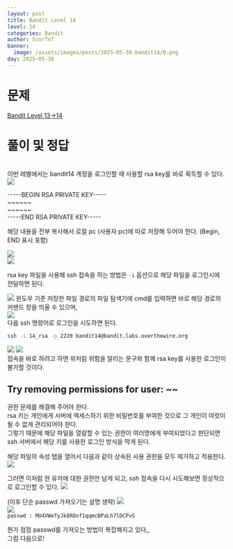 ```yaml
---
layout: post
title: Bandit Level 14
level: 14
categories: Bandit
author: ScorTnT
banner:
  image: /assets/images/posts/2025-05-30-bandit14/0.png
day: 2025-05-30
---
```


# 문제

[Bandit Level 13->14](https://overthewire.org/wargames/bandit/bandit{{page.level}}.html)

# 풀이 및 정답

<br> <!--
ssh 접속 명령어.
ssh -p 2220 bandit13@bandit.labs.overthewire.org
FO5dwFsc0cbaIiH0h8J2eUks2vdTDwAn
-->
이번 레벨에서는 bandit14 계정을 로그인할 때 사용할 rsa key를 바로 획득할 수 있다.  
![](/assets/images/posts/{{page.day}}-bandit{{page.level}}/0.png)

\-\-\-\-\-BEGIN RSA PRIVATE KEY\-\-\-\-\-  
\~\~\~\~\~\~  
\~\~\~\~\~\~  
\-\-\-\-\-END RSA PRIVATE KEY\-\-\-\-\-  
  
해당 내용을 전부 복사해서 로컬 pc (사용자 pc)에 따로 저장해 두어야 한다. (Begin, END 표시 포함)  

![](/assets/images/posts/{{page.day}}-bandit{{page.level}}/1.png)  
![](/assets/images/posts/{{page.day}}-bandit{{page.level}}/2.png)  
  
rsa key 파일을 사용해 ssh 접속을 하는 방법은 `-i` 옵션으로 해당 파일을 로그인시에 전달하면 된다.  

![](/assets/images/posts/{{page.day}}-bandit{{page.level}}/3.png)
윈도우 기준 저장한 파일 경로의 파일 탐색기에 cmd를 입력하면 바로 해당 경로의 커맨드 창을 띄울 수 있으며,  
![](/assets/images/posts/{{page.day}}-bandit{{page.level}}/4.png)  
다음 ssh 명령어로 로그인을 시도하면 된다.
```bash
ssh -i 14_rsa -p 2220 bandit14@bandit.labs.overthewire.org
``` 

![](/assets/images/posts/{{page.day}}-bandit{{page.level}}/5.png)
![](/assets/images/posts/{{page.day}}-bandit{{page.level}}/6.png)  
접속을 바로 하려고 하면 위처럼 위험을 알리는 문구와 함께 rsa key를 사용한 로그인이 불가할 것이다.  

## Try removing permissions for user: ~~  
권한 문제를 해결해 주어야 한다.  
rsa 키는 개인에게 서버에 액세스하기 위한 비밀번호를 부여한 것으로 그 개인이 여럿이 될 수 없게 관리되어야 한다.  
그렇기 때문에 해당 파일을 열람할 수 있는 권한이 여러명에게 부여되었다고 판단되면 ssh 서버에서 해당 키를 사용한 로그인 방식을 막게 된다.  
  
  
해당 파일의 속성 탭을 열어서 다음과 같이 상속된 사용 권한을 모두 제거하고 적용한다.
![](/assets/images/posts/{{page.day}}-bandit{{page.level}}/7.png)  

그러면 이처럼 한 유저에 대한 권한만 남게 되고, ssh 접속을 다시 시도해보면 정상적으로 로그인할 수 있다.
![](/assets/images/posts/{{page.day}}-bandit{{page.level}}/8.png)  
  
(이후 단순 passwd 가져오기는 설명 생략)
![](/assets/images/posts/{{page.day}}-bandit{{page.level}}/9.png)  
![](/assets/images/posts/{{page.day}}-bandit{{page.level}}/10.png)  
`passwd : MU4VWeTyJk8ROof1qqmcBPaLh7lDCPvS`

뭔가 점점 passwd를 가져오는 방법이 복잡해지고 있다,,  
그럼 다음으로!  